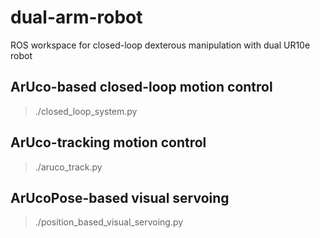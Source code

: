 # dual-arm-robot
ROS workspace for closed-loop dexterous manipulation with dual UR10e robot
## ArUco-based closed-loop motion control
> ./closed_loop_system.py
## ArUco-tracking motion control
> ./aruco_track.py
## ArUcoPose-based visual servoing
> ./position_based_visual_servoing.py
